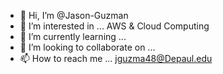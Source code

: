 - 👋 Hi, I’m @Jason-Guzman
- 👀 I’m interested in ... AWS & Cloud Computing
- 🌱 I’m currently learning ...
- 💞️ I’m looking to collaborate on ...
- 📫 How to reach me ... jguzma48@Depaul.edu

<!---
Jason-Guzman/Jason-Guzman is a ✨ special ✨ repository because its `README.md` (this file) appears on your GitHub profile.
You can click the Preview link to take a look at your changes.
--->
